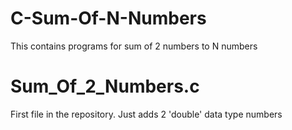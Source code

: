 # C-Sum-Of-N-Numbers
This contains programs for sum of 2 numbers to N numbers

# Sum_Of_2_Numbers.c

First file in the repository. Just adds 2 'double' data type numbers

